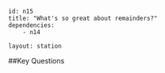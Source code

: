 ````
id: n15
title: "What's so great about remainders?"
dependencies:
	- n14

layout: station
````
##Key Questions